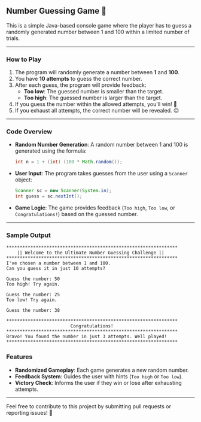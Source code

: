
## Number Guessing Game 🎯

This is a simple Java-based console game where the player has to guess a randomly generated number between 1 and 100 within a limited number of trials.

---

### How to Play
1. The program will randomly generate a number between **1** and **100**.
2. You have **10 attempts** to guess the correct number.
3. After each guess, the program will provide feedback:
   - **Too low**: The guessed number is smaller than the target.
   - **Too high**: The guessed number is larger than the target.
4. If you guess the number within the allowed attempts, you'll win! 🎉
5. If you exhaust all attempts, the correct number will be revealed. 😔

---

### Code Overview

- **Random Number Generation**:
  A random number between 1 and 100 is generated using the formula:

  ```java
  int n = 1 + (int) (100 * Math.random());
  ```

- **User Input**:
  The program takes guesses from the user using a `Scanner` object:

  ```java
  Scanner sc = new Scanner(System.in);
  int guess = sc.nextInt();
  ```

- **Game Logic**:
  The game provides feedback (`Too high`, `Too low`, or `Congratulations!`) based on the guessed number.
  
---

### Sample Output

```
****************************************************************
    || Welcome to the Ultimate Number Guessing Challenge ||     
****************************************************************
I've chosen a number between 1 and 100. 
Can you guess it in just 10 attempts?

Guess the number: 50
Too high! Try again.

Guess the number: 25
Too low! Try again.

Guess the number: 38

****************************************************************
                        Congratulations!
****************************************************************
Bravo! You found the number in just 3 attempts. Well played!
****************************************************************
```

### Features

- **Randomized Gameplay**: Each game generates a new random number.
- **Feedback System**: Guides the user with hints (`Too high` or `Too low`).
- **Victory Check**: Informs the user if they win or lose after exhausting attempts.

---

Feel free to contribute to this project by submitting pull requests or reporting issues! 🚀  
